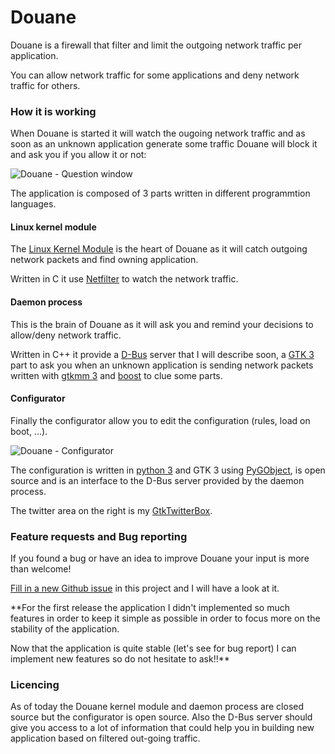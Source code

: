 # Douane

Douane is a firewall that filter and limit the outgoing network traffic per application.

You can allow network traffic for some applications and deny network traffic for others.

### How it is working

When Douane is started it will watch the ougoing network traffic and as soon as an unknown application generate some traffic Douane will block it and ask you if you allow it or not:

![Douane - Question window](https://pbs.twimg.com/media/BNIv_V2CEAAPPyi.png:large)

The application is composed of 3 parts written in different programmtion languages.

#### Linux kernel module

The [Linux Kernel Module](https://en.wikipedia.org/wiki/Loadable_kernel_module) is the heart of Douane as it will catch outgoing network packets and find owning application.

Written in C it use [Netfilter](http://www.netfilter.org/) to watch the network traffic.

#### Daemon process

This is the brain of Douane as it will ask you and remind your decisions to allow/deny network traffic.

Written in C++ it provide a [D-Bus](dbus.freedesktop.org/) server that I will describe soon, a [GTK 3](http://www.gtk.org/) part to ask you when an unknown application is sending network packets written with [gtkmm 3](http://www.gtkmm.org/) and [boost](http://www.boost.org/) to clue some parts.

#### Configurator

Finally the configurator allow you to edit the configuration (rules, load on boot, ...).

![Douane - Configurator](https://pbs.twimg.com/media/BNdVVAOCQAI8CRr.png:large)

The configuration is written in [python 3](http://www.python.org/) and GTK 3 using [PyGObject](https://live.gnome.org/PyGObject), is open source and is an interface to the D-Bus server provided by the daemon process.

The twitter area on the right is my [GtkTwitterBox](https://github.com/zedtux/gtktwitterbox).

### Feature requests and Bug reporting

If you found a bug or have an idea to improve Douane your input is more than welcome!

[Fill in a new Github issue](https://github.com/zedtux/Douane/issues/new) in this project and I will have a look at it.


**For the first release the application I didn't implemented so much features in order to keep it simple as possible in order to focus more on the stability of the application.

Now that the application is quite stable (let's see for bug report) I can implement new features so do not hesitate to ask!!**

### Licencing

As of today the Douane kernel module and daemon process are closed source but the configurator is open source. Also the D-Bus server should give you access to a lot of information that could help you in building new application based on filtered out-going traffic.
